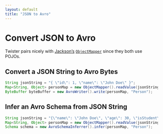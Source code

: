 ```yaml
---
layout: default
title: "JSON to Avro"
---
```


# Convert JSON to Avro

Twister pairs nicely with [Jackson’s](https://github.com/FasterXML/jackson) [`ObjectMapper`](https://fasterxml.github.io/jackson-databind/javadoc/2.7/com/fasterxml/jackson/databind/ObjectMapper.html) since they both use POJOs.

## Convert a JSON String to Avro Bytes

```java
String jsonString = "{ \"id\": 1, \"name\": \"John Doe\" }";
Map<String, Object> personMap = new ObjectMapper().readValue(jsonString, Map.class);
ByteBuffer byteBuffer = new AvroWriter().write(personMap, "Person");
```

## Infer an Avro Schema from JSON String

```java
String jsonString = "{\"name\": \"John Doe\", \"age\": 30, \"isStudent\": true}";
Map<String, Object> personMap = new ObjectMapper().readValue(jsonString, Map.class);
Schema schema = new AvroSchemaInferrer().infer(personMap, "Person");
```